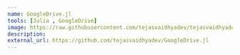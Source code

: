 ```yaml
---
name: GoogleDrive.jl
tools: [Julia , GoogleDrive]
image: https://raw.githubusercontent.com/tejasvaidhyadev/tejasvaidhyadev.github.io/master/_images/googledrive.png
description: 
external_url: https://github.com/tejasvaidhyadev/GoogleDrive.jl
---
```

